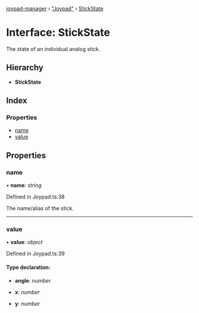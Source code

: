 [joypad-manager](../README.md) › ["Joypad"](../modules/_joypad_.md) › [StickState](_joypad_.stickstate.md)

# Interface: StickState

The state of an individual analog stick.

## Hierarchy

* **StickState**

## Index

### Properties

* [name](_joypad_.stickstate.md#name)
* [value](_joypad_.stickstate.md#value)

## Properties

###  name

• **name**: *string*

Defined in Joypad.ts:38

The name/alias of the stick.

___

###  value

• **value**: *object*

Defined in Joypad.ts:39

#### Type declaration:

* **angle**: *number*

* **x**: *number*

* **y**: *number*
